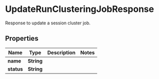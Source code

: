

# UpdateRunClusteringJobResponse

Response to update a session cluster job.

## Properties

| Name | Type | Description | Notes |
|------------ | ------------- | ------------- | -------------|
|**name** | **String** |  |  |
|**status** | **String** |  |  |



